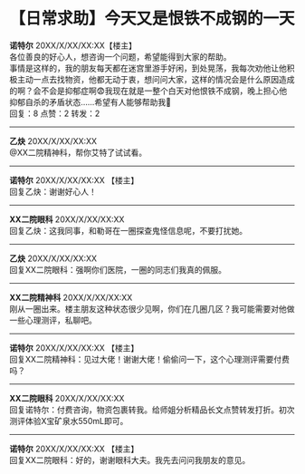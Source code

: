 <script src="../../assets/js/linkify-characters.js"></script>
# 【日常求助】今天又是恨铁不成钢的一天

**诺特尔** 20XX/X/XX/XX:XX【楼主】  
各位善良的好心人，想咨询一个问题，希望能得到大家的帮助。  
事情是这样的，我的朋友每天都在迷宫里游手好闲，到处晃荡，我每次劝他让他积极主动一点去找物资，他都无动于衷，想问问大家，这样的情况会是什么原因造成的啊？会不会是抑郁症啊😨我现在就是一整个白天对他恨铁不成钢，晚上担心他抑郁自杀的矛盾状态……希望有人能够帮助我🙏  
回复：8    点赞：2     转发：2  

---

**乙炔**  20XX/X/XX/XX:XX  
@XX二院精神科，帮你艾特了试试看。

---

**诺特尔** 20XX/X/XX/XX:XX 【楼主】  
回复乙炔：谢谢好心人！

---

**XX二院眼科**  20XX/X/XX/XX:XX  
回复乙炔：这我同事，和勒哥在一圈探查鬼怪信息呢，不要打扰她。

---

**乙炔**  20XX/X/XX/XX:XX  
回复XX二院眼科：强啊你们医院，一圈的同志们我真的佩服。

---

**XX二院精神科**  20XX/X/XX/XX:XX  
刚从一圈出来。楼主朋友这种状态很少见啊，你们在几圈几区？我可能需要对他做一些心理测评，私聊吧。

---

**诺特尔** 20XX/X/XX/XX:XX 【楼主】  
回复XX二院精神科：见过大佬！谢谢大佬！偷偷问一下，这个心理测评需要付费吗？

---

**XX二院眼科** 20XX/X/XX/XX:XX  
回复诺特尔：付费咨询，物资包裹转我。给师姐分析精品长文点赞转发打折。初次测评体验X宝矿泉水550mL即可。

---

**诺特尔** 20XX/X/XX/XX:XX 【楼主】  
回复XX二院眼科：好的，谢谢眼科大夫。我先去问问我朋友的意见。
